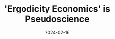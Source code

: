 ---
title: "'Ergodicity Economics' is Pseudoscience"
collection: publications
link: https://doi.org/10.32388/ADBSXF
venue: "Qeios"
date: 2024-02-16
---